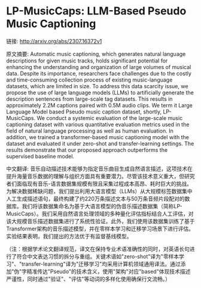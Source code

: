 # LP-MusicCaps: LLM-Based Pseudo Music Captioning

链接: http://arxiv.org/abs/2307.16372v1

原文摘要:
Automatic music captioning, which generates natural language descriptions for
given music tracks, holds significant potential for enhancing the understanding
and organization of large volumes of musical data. Despite its importance,
researchers face challenges due to the costly and time-consuming collection
process of existing music-language datasets, which are limited in size. To
address this data scarcity issue, we propose the use of large language models
(LLMs) to artificially generate the description sentences from large-scale tag
datasets. This results in approximately 2.2M captions paired with 0.5M audio
clips. We term it Large Language Model based Pseudo music caption dataset,
shortly, LP-MusicCaps. We conduct a systemic evaluation of the large-scale
music captioning dataset with various quantitative evaluation metrics used in
the field of natural language processing as well as human evaluation. In
addition, we trained a transformer-based music captioning model with the
dataset and evaluated it under zero-shot and transfer-learning settings. The
results demonstrate that our proposed approach outperforms the supervised
baseline model.

中文翻译:
音乐自动描述技术能够为指定音乐曲目生成自然语言描述，这项技术在提升海量音乐数据的理解与组织方面具有重要潜力。尽管该技术意义重大，但研究者们面临现有音乐-语言数据集规模有限且采集过程成本高昂、耗时巨大的挑战。为解决数据稀缺问题，我们提出利用大语言模型（LLMs）从大规模标签数据集中人工生成描述语句，最终构建了约220万条描述文本与50万条音频片段配对的数据库。我们将该数据集命名为基于大语言模型的伪音乐描述数据集（简称LP-MusicCaps）。我们采用自然语言处理领域的多种量化评估指标结合人工评估，对该大规模音乐描述数据集进行了系统性验证。此外，我们使用该数据集训练了基于Transformer架构的音乐描述模型，并在零样本学习和迁移学习场景下进行评估。实验结果表明，我们提出的方法优于有监督基线模型。

（注：根据学术论文翻译规范，译文在保持专业术语准确性的同时，对英语长句进行了符合中文表达习惯的拆分与重组。关键术语如"zero-shot"译为"零样本学习"、"transfer-learning"译为"迁移学习"均采用计算机领域通用译法。通过添加"伪"字精准传达"Pseudo"的技术含义，使用"架构"对应"based"体现技术描述严谨性，同时通过"验证"、"评估"等动词的多样化使用确保行文流畅。）
